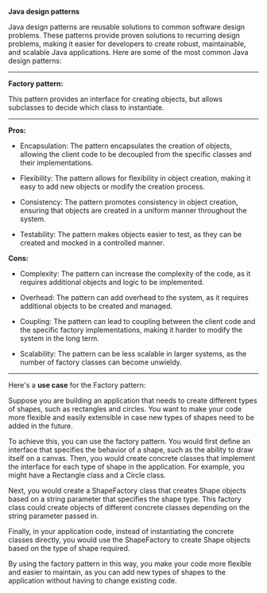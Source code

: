 **Java design patterns**

Java design patterns are reusable solutions to common software design problems. These patterns provide proven solutions to recurring design problems, making it easier for developers to create robust, maintainable, and scalable Java applications. Here are some of the most common Java design patterns:

___

**Factory pattern:**

This pattern provides an interface for creating objects, but allows subclasses to decide which class to instantiate.

___

**Pros:**

- Encapsulation: The pattern encapsulates the creation of objects, allowing the client code to be decoupled from the specific classes and their implementations.


- Flexibility: The pattern allows for flexibility in object creation, making it easy to add new objects or modify the creation process.


- Consistency: The pattern promotes consistency in object creation, ensuring that objects are created in a uniform manner throughout the system.


- Testability: The pattern makes objects easier to test, as they can be created and mocked in a controlled manner.


**Cons:**

- Complexity: The pattern can increase the complexity of the code, as it requires additional objects and logic to be implemented.


- Overhead: The pattern can add overhead to the system, as it requires additional objects to be created and managed.


- Coupling: The pattern can lead to coupling between the client code and the specific factory implementations, making it harder to modify the system in the long term.


- Scalability: The pattern can be less scalable in larger systems, as the number of factory classes can become unwieldy.
___

Here's a **use case** for the Factory pattern:

Suppose you are building an application that needs to create different types of shapes, such as rectangles and circles. You want to make your code more flexible and easily extensible in case new types of shapes need to be added in the future.

To achieve this, you can use the factory pattern. You would first define an interface that specifies the behavior of a shape, such as the ability to draw itself on a canvas. Then, you would create concrete classes that implement the interface for each type of shape in the application. For example, you might have a Rectangle class and a Circle class.

Next, you would create a ShapeFactory class that creates Shape objects based on a string parameter that specifies the shape type. This factory class could create objects of different concrete classes depending on the string parameter passed in.

Finally, in your application code, instead of instantiating the concrete classes directly, you would use the ShapeFactory to create Shape objects based on the type of shape required.

By using the factory pattern in this way, you make your code more flexible and easier to maintain, as you can add new types of shapes to the application without having to change existing code.
